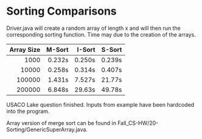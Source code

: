 Sorting Comparisons
===================

Driver.java will create a random array of length x and will then run the corresponding sorting function. Time may due to the creation of the arrays.

| Array Size | M-Sort | I-Sort | S-Sort |
|-----------:|-------:|-------:|-------:|
| 1000       | 0.232s | 0.250s | 0.239s |
| 10000      | 0.258s | 0.314s | 0.407s |
| 100000     | 1.431s | 7.527s | 21.77s |
| 200000     | 6.848s | 29.63s | 49.78s |

USACO Lake question finished. Inputs from example have been hardcoded into the program.

Array version of merge sort can be found in Fall_CS-HW/20-Sorting/GenericSuperArray.java.